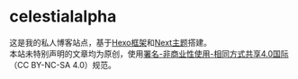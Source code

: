 # celestialalpha

这是我的私人博客站点，基于[Hexo框架](https://hexo.io/)和[Next主题](https://github.com/iissnan/hexo-theme-next)搭建。<br/>
本站未特别声明的文章均为原创，使用[署名-非商业性使用-相同方式共享4.0国际](https://creativecommons.org/licenses/by-nc-sa/4.0/deed.zh_CN)（CC BY-NC-SA 4.0）规范。
